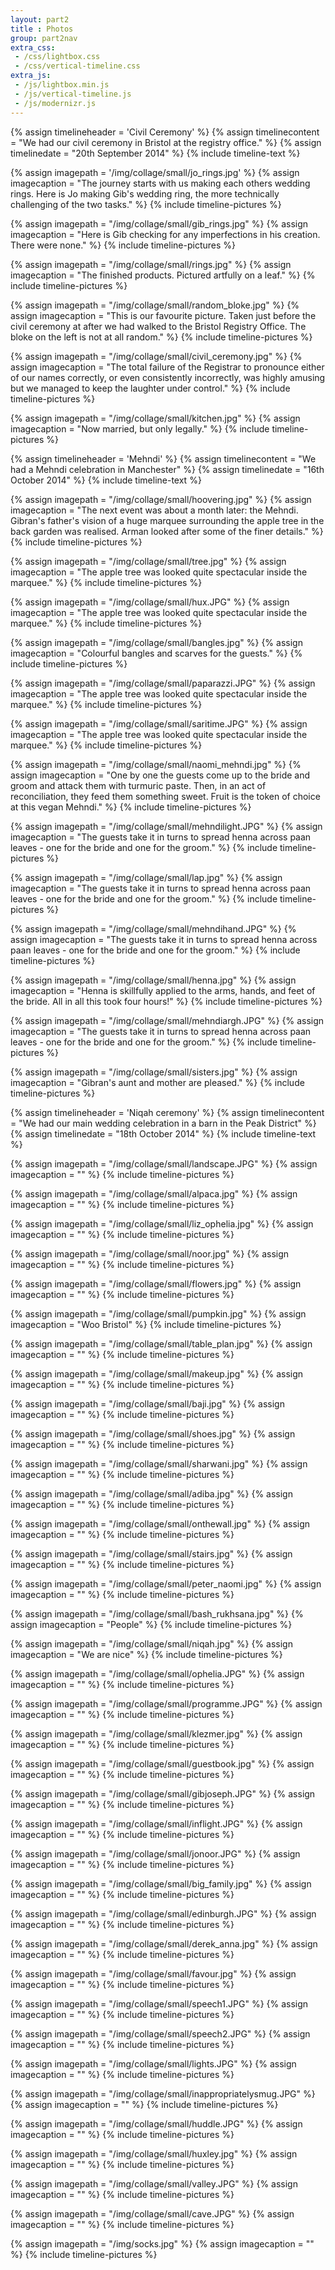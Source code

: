 ```yaml
---
layout: part2
title : Photos
group: part2nav
extra_css:
 - /css/lightbox.css
 - /css/vertical-timeline.css
extra_js:
 - /js/lightbox.min.js
 - /js/vertical-timeline.js
 - /js/modernizr.js
---
```




<section id="cd-timeline" class="cd-container">

<div id="civilceremony"></div>
{% assign timelineheader = 'Civil Ceremony' %}
{% assign timelinecontent = "We had our civil ceremony in Bristol at the registry office." %}
{% assign timelinedate = "20th September 2014" %}
{% include timeline-text %}

{% assign imagepath = '/img/collage/small/jo_rings.jpg' %}
{% assign imagecaption = "The journey starts with us making each others wedding rings. Here is Jo making Gib's wedding ring, the more technically challenging of the two tasks." %}
{% include timeline-pictures %}

{% assign imagepath = "/img/collage/small/gib_rings.jpg" %}
{% assign imagecaption = "Here is Gib checking for any imperfections in his creation. There were none." %}
{% include timeline-pictures %}

{% assign imagepath = "/img/collage/small/rings.jpg" %}
{% assign imagecaption = "The finished products. Pictured artfully on a leaf." %}
{% include timeline-pictures %}

{% assign imagepath = "/img/collage/small/random_bloke.jpg" %}
{% assign imagecaption = "This is our favourite picture. Taken just before the civil ceremony at after we had walked to the Bristol Registry Office. The bloke on the left is not at all random." %}
{% include timeline-pictures %}

{% assign imagepath = "/img/collage/small/civil_ceremony.jpg" %}
{% assign imagecaption = "The total failure of the Registrar to pronounce either of our names correctly, or even consistently incorrectly, was highly amusing but we managed to keep the laughter under control." %}
{% include timeline-pictures %}

{% assign imagepath = "/img/collage/small/kitchen.jpg" %}
{% assign imagecaption = "Now married, but only legally." %}
{% include timeline-pictures %}

<div id="mehndi"></div>
{% assign timelineheader = 'Mehndi' %}
{% assign timelinecontent = "We had a Mehndi celebration in Manchester" %}
{% assign timelinedate = "16th October 2014" %}
{% include timeline-text %}


{% assign imagepath = "/img/collage/small/hoovering.jpg" %}
{% assign imagecaption = "The next event was about a month later: the Mehndi. Gibran's father's vision of a huge marquee surrounding the apple tree in the back garden was realised. Arman looked after some of the finer details." %}
{% include timeline-pictures %}

{% assign imagepath = "/img/collage/small/tree.jpg" %}
{% assign imagecaption = "The apple tree was looked quite spectacular inside the marquee." %}
{% include timeline-pictures %}

{% assign imagepath = "/img/collage/small/hux.JPG" %}
{% assign imagecaption = "The apple tree was looked quite spectacular inside the marquee." %}
{% include timeline-pictures %}

{% assign imagepath = "/img/collage/small/bangles.jpg" %}
{% assign imagecaption = "Colourful bangles and scarves for the guests." %}
{% include timeline-pictures %}

{% assign imagepath = "/img/collage/small/paparazzi.JPG" %}
{% assign imagecaption = "The apple tree was looked quite spectacular inside the marquee." %}
{% include timeline-pictures %}

{% assign imagepath = "/img/collage/small/saritime.JPG" %}
{% assign imagecaption = "The apple tree was looked quite spectacular inside the marquee." %}
{% include timeline-pictures %}

{% assign imagepath = "/img/collage/small/naomi_mehndi.jpg" %}
{% assign imagecaption = "One by one the guests come up to the bride and groom and attack them with turmuric paste. Then, in an act of reconciliation, they feed them something sweet. Fruit is the token of choice at this vegan Mehndi." %}
{% include timeline-pictures %}

{% assign imagepath = "/img/collage/small/mehndilight.JPG" %}
{% assign imagecaption = "The guests take it in turns to spread henna across paan leaves - one for the bride and one for the groom." %}
{% include timeline-pictures %}

{% assign imagepath = "/img/collage/small/lap.jpg" %}
{% assign imagecaption = "The guests take it in turns to spread henna across paan leaves - one for the bride and one for the groom." %}
{% include timeline-pictures %}

{% assign imagepath = "/img/collage/small/mehndihand.JPG" %}
{% assign imagecaption = "The guests take it in turns to spread henna across paan leaves - one for the bride and one for the groom." %}
{% include timeline-pictures %}

{% assign imagepath = "/img/collage/small/henna.jpg" %}
{% assign imagecaption = "Henna is skillfully applied to the arms, hands, and feet of the bride. All in all this took four hours!" %}
{% include timeline-pictures %}

{% assign imagepath = "/img/collage/small/mehndiargh.JPG" %}
{% assign imagecaption = "The guests take it in turns to spread henna across paan leaves - one for the bride and one for the groom." %}
{% include timeline-pictures %}

{% assign imagepath = "/img/collage/small/sisters.jpg" %}
{% assign imagecaption = "Gibran's aunt and mother are pleased." %}
{% include timeline-pictures %}

<div id="wedding"></div>
{% assign timelineheader = 'Niqah ceremony' %}
{% assign timelinecontent = "We had our main wedding celebration in a barn in the Peak District" %}
{% assign timelinedate = "18th October 2014" %}
{% include timeline-text %}

{% assign imagepath = "/img/collage/small/landscape.JPG" %}
{% assign imagecaption = "" %}
{% include timeline-pictures %}

{% assign imagepath = "/img/collage/small/alpaca.jpg" %}
{% assign imagecaption = "" %}
{% include timeline-pictures %}

{% assign imagepath = "/img/collage/small/liz_ophelia.jpg" %}
{% assign imagecaption = "" %}
{% include timeline-pictures %}

{% assign imagepath = "/img/collage/small/noor.jpg" %}
{% assign imagecaption = "" %}
{% include timeline-pictures %}

{% assign imagepath = "/img/collage/small/flowers.jpg" %}
{% assign imagecaption = "" %}
{% include timeline-pictures %}

{% assign imagepath = "/img/collage/small/pumpkin.jpg" %}
{% assign imagecaption = "Woo Bristol" %}
{% include timeline-pictures %}

{% assign imagepath = "/img/collage/small/table_plan.jpg" %}
{% assign imagecaption = "" %}
{% include timeline-pictures %}

{% assign imagepath = "/img/collage/small/makeup.jpg" %}
{% assign imagecaption = "" %}
{% include timeline-pictures %}

{% assign imagepath = "/img/collage/small/baji.jpg" %}
{% assign imagecaption = "" %}
{% include timeline-pictures %}

{% assign imagepath = "/img/collage/small/shoes.jpg" %}
{% assign imagecaption = "" %}
{% include timeline-pictures %}

{% assign imagepath = "/img/collage/small/sharwani.jpg" %}
{% assign imagecaption = "" %}
{% include timeline-pictures %}

{% assign imagepath = "/img/collage/small/adiba.jpg" %}
{% assign imagecaption = "" %}
{% include timeline-pictures %}

{% assign imagepath = "/img/collage/small/onthewall.jpg" %}
{% assign imagecaption = "" %}
{% include timeline-pictures %}

{% assign imagepath = "/img/collage/small/stairs.jpg" %}
{% assign imagecaption = "" %}
{% include timeline-pictures %}

{% assign imagepath = "/img/collage/small/peter_naomi.jpg" %}
{% assign imagecaption = "" %}
{% include timeline-pictures %}

{% assign imagepath = "/img/collage/small/bash_rukhsana.jpg" %}
{% assign imagecaption = "People" %}
{% include timeline-pictures %}

{% assign imagepath = "/img/collage/small/niqah.jpg" %}
{% assign imagecaption = "We are nice" %}
{% include timeline-pictures %}

{% assign imagepath = "/img/collage/small/ophelia.JPG" %}
{% assign imagecaption = "" %}
{% include timeline-pictures %}

{% assign imagepath = "/img/collage/small/programme.JPG" %}
{% assign imagecaption = "" %}
{% include timeline-pictures %}

{% assign imagepath = "/img/collage/small/klezmer.jpg" %}
{% assign imagecaption = "" %}
{% include timeline-pictures %}

{% assign imagepath = "/img/collage/small/guestbook.jpg" %}
{% assign imagecaption = "" %}
{% include timeline-pictures %}

{% assign imagepath = "/img/collage/small/gibjoseph.JPG" %}
{% assign imagecaption = "" %}
{% include timeline-pictures %}

{% assign imagepath = "/img/collage/small/inflight.JPG" %}
{% assign imagecaption = "" %}
{% include timeline-pictures %}

{% assign imagepath = "/img/collage/small/jonoor.JPG" %}
{% assign imagecaption = "" %}
{% include timeline-pictures %}

{% assign imagepath = "/img/collage/small/big_family.jpg" %}
{% assign imagecaption = "" %}
{% include timeline-pictures %}

{% assign imagepath = "/img/collage/small/edinburgh.JPG" %}
{% assign imagecaption = "" %}
{% include timeline-pictures %}

{% assign imagepath = "/img/collage/small/derek_anna.jpg" %}
{% assign imagecaption = "" %}
{% include timeline-pictures %}

{% assign imagepath = "/img/collage/small/favour.jpg" %}
{% assign imagecaption = "" %}
{% include timeline-pictures %}

{% assign imagepath = "/img/collage/small/speech1.JPG" %}
{% assign imagecaption = "" %}
{% include timeline-pictures %}

{% assign imagepath = "/img/collage/small/speech2.JPG" %}
{% assign imagecaption = "" %}
{% include timeline-pictures %}

{% assign imagepath = "/img/collage/small/lights.JPG" %}
{% assign imagecaption = "" %}
{% include timeline-pictures %}

{% assign imagepath = "/img/collage/small/inappropriatelysmug.JPG" %}
{% assign imagecaption = "" %}
{% include timeline-pictures %}

{% assign imagepath = "/img/collage/small/huddle.JPG" %}
{% assign imagecaption = "" %}
{% include timeline-pictures %}

{% assign imagepath = "/img/collage/small/huxley.jpg" %}
{% assign imagecaption = "" %}
{% include timeline-pictures %}

{% assign imagepath = "/img/collage/small/valley.JPG" %}
{% assign imagecaption = "" %}
{% include timeline-pictures %}

{% assign imagepath = "/img/collage/small/cave.JPG" %}
{% assign imagecaption = "" %}
{% include timeline-pictures %}

{% assign imagepath = "/img/socks.jpg" %}
{% assign imagecaption = "" %}
{% include timeline-pictures %}

<div id="montclair"></div>


</section>
